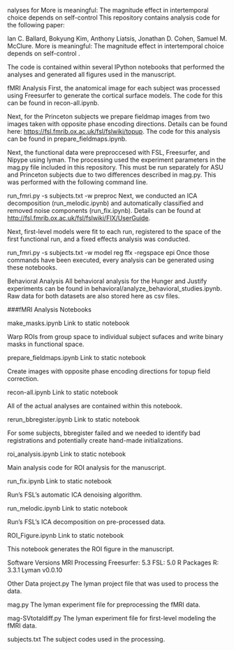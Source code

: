 nalyses for More is meaningful: The magnitude effect in intertemporal choice depends on self-control
This repository contains analysis code for the following paper:

Ian C. Ballard, Bokyung Kim, Anthony Liatsis, Jonathan D. Cohen, Samuel M. McClure. More is meaningful: The magnitude effect in intertemporal choice depends on self-control .

The code is contained within several IPython notebooks that performed the analyses and generated all figures used in the manuscript.

fMRI Analysis
First, the anatomical image for each subject was processed using Freesurfer to generate the cortical surface models. The code for this can be found in recon-all.ipynb.

Next, for the Princeton subjects we prepare fieldmap images from two images taken with opposite phase encoding directions. Details can be found here: https://fsl.fmrib.ox.ac.uk/fsl/fslwiki/topup. The code for this analysis can be found in prepare_fieldmaps.ipynb.

Next, the functional data were preproccesed with FSL, Freesurfer, and Nipype using lyman. The processing used the experiment parameters in the mag.py file included in this repository. This must be run separately for ASU and Princeton subjects due to two differences described in mag.py. This was performed with the following command line.

run_fmri.py -s subjects.txt -w preproc
Next, we conducted an ICA decomposition (run_melodic.ipynb) and automatically classified and removed noise components (run_fix.ipynb). Details can be found at http://fsl.fmrib.ox.ac.uk/fsl/fslwiki/FIX/UserGuide.

Next, first-level models were fit to each run, registered to the space of the first functional run, and a fixed effects analysis was conducted.

run_fmri.py -s subjects.txt -w model reg ffx -regspace epi
Once those commands have been executed, every analysis can be generated using these notebooks.

Behavioral Analysis
All behavioral analysis for the Hunger and Justify experiments can be found in behavioral/analyze_behavioral_studies.ipynb. Raw data for both datasets are also stored here as csv files.

###fMRI Analysis Notebooks

make_masks.ipynb
Link to static notebook

Warp ROIs from group space to individual subject sufaces and write binary masks in functional space.

prepare_fieldmaps.ipynb
Link to static notebook

Create images with opposite phase encoding directions for topup field correction.

recon-all.ipynb
Link to static notebook

All of the actual analyses are contained within this notebook.

rerun_bbregister.ipynb
Link to static notebook

For some subjects, bbregister failed and we needed to identify bad registrations and potentially create hand-made initializations.

roi_analysis.ipynb
Link to static notebook

Main analysis code for ROI analysis for the manuscript.

run_fix.ipynb
Link to static notebook

Run’s FSL’s automatic ICA denoising algorithm.

run_melodic.ipynb
Link to static notebook

Run’s FSL’s ICA decomposition on pre-processed data.

ROI_Figure.ipynb
Link to static notebook

This notebook generates the ROI figure in the manuscript.

Software Versions
MRI Processing
Freesurfer: 5.3
FSL: 5.0
R Packages
R: 3.3.1
Lyman
v0.0.10

Other Data
project.py
The lyman project file that was used to process the data.

mag.py
The lyman experiment file for preprocessing the fMRI data.

mag-SVtotaldiff.py
The lyman experiment file for first-level modeling the fMRI data.

subjects.txt
The subject codes used in the processing.
